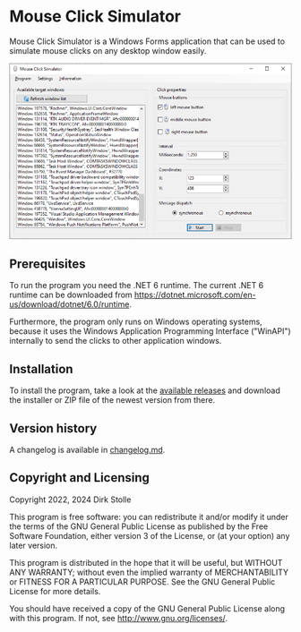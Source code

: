 # Mouse Click Simulator

Mouse Click Simulator is a Windows Forms application that can be used to
simulate mouse clicks on any desktop window easily.

![Main window of Mouse Click Simulator, v0.3.0.](./screenshot.png "GUI of the program.")

## Prerequisites

To run the program you need the .NET 6 runtime.
The current .NET 6 runtime can be downloaded from
<https://dotnet.microsoft.com/en-us/download/dotnet/6.0/runtime>.

Furthermore, the program only runs on Windows operating systems, because it uses
the Windows Application Programming Interface ("WinAPI") internally to send the
clicks to other application windows.

## Installation

To install the program, take a look at the
[available releases](https://github.com/striezel/mouse-click-simulator/releases)
and download the installer or ZIP file of the newest version from there.

## Version history

A changelog is available in [changelog.md](./changelog.md).

## Copyright and Licensing

Copyright 2022, 2024  Dirk Stolle

This program is free software: you can redistribute it and/or modify
it under the terms of the GNU General Public License as published by
the Free Software Foundation, either version 3 of the License, or
(at your option) any later version.

This program is distributed in the hope that it will be useful,
but WITHOUT ANY WARRANTY; without even the implied warranty of
MERCHANTABILITY or FITNESS FOR A PARTICULAR PURPOSE.  See the
GNU General Public License for more details.

You should have received a copy of the GNU General Public License
along with this program.  If not, see <http://www.gnu.org/licenses/>.

